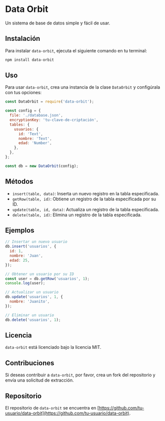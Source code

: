 **Data Orbit**
================

Un sistema de base de datos simple y fácil de usar.

**Instalación**
---------------

Para instalar `data-orbit`, ejecuta el siguiente comando en tu terminal:

```bash
npm install data-orbit
```

**Uso**
-----

Para usar `data-orbit`, crea una instancia de la clase `DataOrbit` y configúrala con tus opciones:

```javascript
const DataOrbit = require('data-orbit');

const config = {
  file: './database.json',
  encryptionKey: 'tu-clave-de-criptación',
  tables: {
    usuarios: {
      id: 'Text',
      nombre: 'Text',
      edad: 'Number',
    },
  },
};

const db = new DataOrbit(config);
```

**Métodos**
------------

* `insert(table, data)`: Inserta un nuevo registro en la tabla especificada.
* `getRow(table, id)`: Obtiene un registro de la tabla especificada por su ID.
* `update(table, id, data)`: Actualiza un registro de la tabla especificada.
* `delete(table, id)`: Elimina un registro de la tabla especificada.

**Ejemplos**
-------------

```javascript
// Insertar un nuevo usuario
db.insert('usuarios', {
  id: 1,
  nombre: 'Juan',
  edad: 25,
});

// Obtener un usuario por su ID
const user = db.getRow('usuarios', 1);
console.log(user);

// Actualizar un usuario
db.update('usuarios', 1, {
  nombre: 'Juanito',
});

// Eliminar un usuario
db.delete('usuarios', 1);
```

**Licencia**
------------

`data-orbit` está licenciado bajo la licencia MIT.

**Contribuciones**
-----------------

Si deseas contribuir a `data-orbit`, por favor, crea un fork del repositorio y envía una solicitud de extracción.

**Repositorio**
---------------

El repositorio de `data-orbit` se encuentra en [https://github.com/tu-usuario/data-orbit](https://github.com/tu-usuario/data-orbit).
